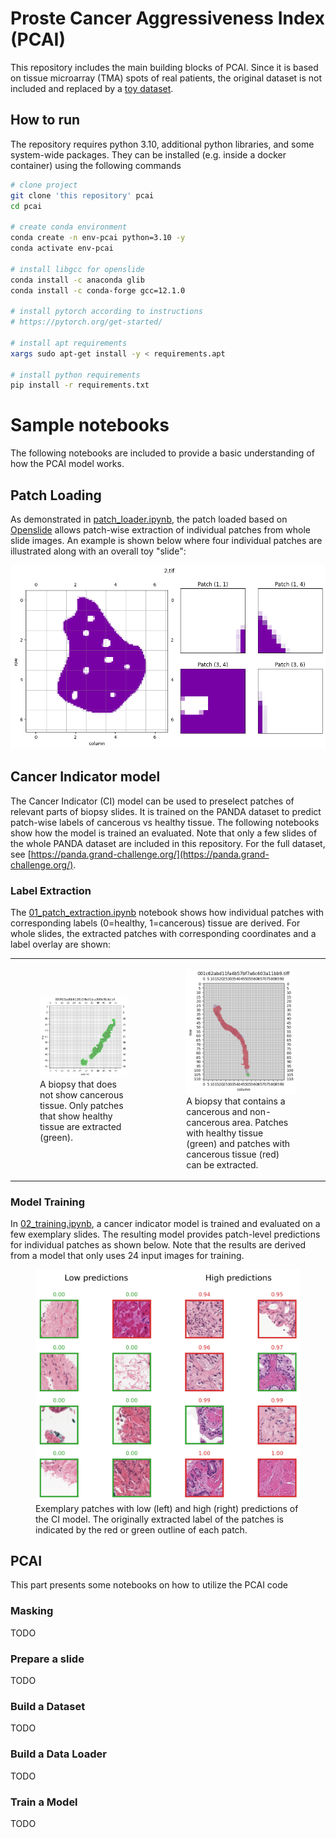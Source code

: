 # Proste Cancer Aggressiveness Index (PCAI)
This repository includes the main building blocks of PCAI. Since it is based on tissue microarray (TMA) spots of real patients, the original dataset is not included and replaced by a [toy dataset](data/tma_dataset/). 

## How to run
The repository requires python 3.10, additional python libraries, and some system-wide packages. They can be installed (e.g. inside a docker container) using the following commands

```bash
# clone project
git clone 'this repository' pcai
cd pcai

# create conda environment
conda create -n env-pcai python=3.10 -y
conda activate env-pcai

# install libgcc for openslide
conda install -c anaconda glib
conda install -c conda-forge gcc=12.1.0

# install pytorch according to instructions
# https://pytorch.org/get-started/

# install apt requirements
xargs sudo apt-get install -y < requirements.apt

# install python requirements
pip install -r requirements.txt
```

# Sample notebooks
The following notebooks are included to provide a basic understanding of how the PCAI model works.


## Patch Loading

As demonstrated in [patch_loader.ipynb](notebook/patch_loader.ipynb), the patch loaded based on [Openslide](https://openslide.org/api/python/) allows patch-wise extraction of individual patches from whole slide images. An example is shown below where four individual patches are illustrated along with an overall toy "slide":

![image](notebook/output/patch_loader_example.png)

## Cancer Indicator model
The Cancer Indicator (CI) model can be used to preselect patches of relevant parts of biopsy slides. It is trained on the PANDA dataset to predict patch-wise labels of cancerous vs healthy tissue. The following notebooks show how the model is trained an evaluated. Note that only a few slides of the whole PANDA dataset are included in this repository. For the full dataset, see [https://panda.grand-challenge.org/](https://panda.grand-challenge.org/).

### Label Extraction

The [01_patch_extraction.ipynb](notebook/cancer_indicator/01_patch_extraction.ipynb) notebook shows how individual patches with corresponding labels (0=healthy, 1=cancerous) tissue are derived. For whole slides, the extracted patches with corresponding coordinates and a label overlay are shown:

<table>
    <tr>
      <td>
        <figure class="image">
            <img src="notebook/cancer_indicator/output/patch_mask_overview_1.png">
            <figcaption>A biopsy that does not show cancerous tissue. Only patches that show healthy tissue are extracted (green).</figcaption>
        </figure>
      </td>
      <td>
        <figure class="image">
            <img src="notebook/cancer_indicator/output/patch_mask_overview_3.png">
            <figcaption>A biopsy that contains a cancerous and non-cancerous area. Patches with healthy tissue (green) and patches with cancerous tissue (red) can be extracted.</figcaption>
        </figure>
      </td>
    </tr>
  </table>

### Model Training

In [02_training.ipynb](notebook/cancer_indicator/02_training.ipynb), a cancer indicator model is trained and evaluated on a few exemplary slides. The resulting model provides patch-level predictions for individual patches as shown below. Note that the results are derived from a model that only uses 24 input images for training.

<figure class="image">
    <img src="notebook/cancer_indicator/output/ci_prediction_examples.png">
    <figcaption>Exemplary patches with low (left) and high (right) predictions of the CI model. The originally extracted label of the patches is indicated by the red or green outline of each patch.</figcaption>
</figure>

## PCAI
This part presents some notebooks on how to utilize the PCAI code

### Masking
TODO

### Prepare a slide
TODO

### Build a Dataset
TODO

### Build a Data Loader
TODO

### Train a Model
TODO

